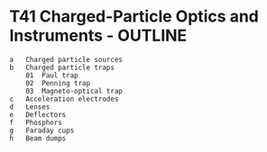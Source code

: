 # T41 Charged-Particle Optics and Instruments - OUTLINE
    a	Charged particle sources
    b	Charged particle traps
        01	Paul trap
        02	Penning trap
        03	Magneto-optical trap
    c	Acceleration electrodes
    d	Lenses
    e	Deflectors
    f	Phosphors
    g	Faraday cups
    h	Beam dumps

